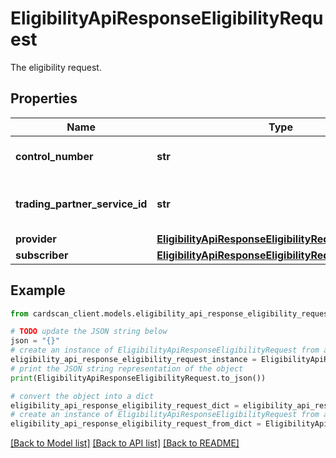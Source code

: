 # EligibilityApiResponseEligibilityRequest

The eligibility request.

## Properties

Name | Type | Description | Notes
------------ | ------------- | ------------- | -------------
**control_number** | **str** | The control number of the claim. | [optional] 
**trading_partner_service_id** | **str** | The ID of the trading partner service. | [optional] 
**provider** | [**EligibilityApiResponseEligibilityRequestProvider**](EligibilityApiResponseEligibilityRequestProvider.md) |  | [optional] 
**subscriber** | [**EligibilityApiResponseEligibilityRequestSubscriber**](EligibilityApiResponseEligibilityRequestSubscriber.md) |  | [optional] 

## Example

```python
from cardscan_client.models.eligibility_api_response_eligibility_request import EligibilityApiResponseEligibilityRequest

# TODO update the JSON string below
json = "{}"
# create an instance of EligibilityApiResponseEligibilityRequest from a JSON string
eligibility_api_response_eligibility_request_instance = EligibilityApiResponseEligibilityRequest.from_json(json)
# print the JSON string representation of the object
print(EligibilityApiResponseEligibilityRequest.to_json())

# convert the object into a dict
eligibility_api_response_eligibility_request_dict = eligibility_api_response_eligibility_request_instance.to_dict()
# create an instance of EligibilityApiResponseEligibilityRequest from a dict
eligibility_api_response_eligibility_request_from_dict = EligibilityApiResponseEligibilityRequest.from_dict(eligibility_api_response_eligibility_request_dict)
```
[[Back to Model list]](../README.md#documentation-for-models) [[Back to API list]](../README.md#documentation-for-api-endpoints) [[Back to README]](../README.md)


